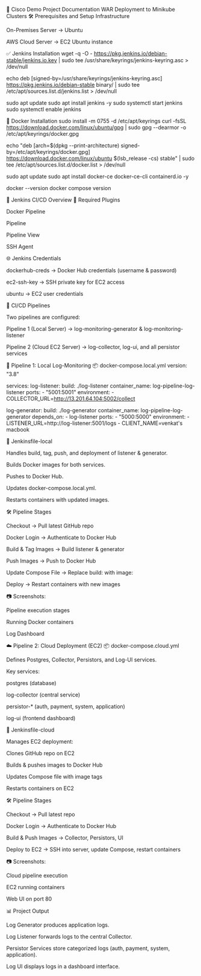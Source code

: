 📘 Cisco Demo Project Documentation
WAR Deployment to Minikube Clusters
🛠️ Prerequisites and Setup
Infrastructure

On-Premises Server → Ubuntu

AWS Cloud Server → EC2 Ubuntu instance

✅ Jenkins Installation
wget -q -O - https://pkg.jenkins.io/debian-stable/jenkins.io.key | sudo tee /usr/share/keyrings/jenkins-keyring.asc > /dev/null

echo deb [signed-by=/usr/share/keyrings/jenkins-keyring.asc] https://pkg.jenkins.io/debian-stable binary/ | sudo tee /etc/apt/sources.list.d/jenkins.list > /dev/null

sudo apt update
sudo apt install jenkins -y
sudo systemctl start jenkins
sudo systemctl enable jenkins

🐳 Docker Installation
sudo install -m 0755 -d /etc/apt/keyrings
curl -fsSL https://download.docker.com/linux/ubuntu/gpg | sudo gpg --dearmor -o /etc/apt/keyrings/docker.gpg

echo "deb [arch=$(dpkg --print-architecture) signed-by=/etc/apt/keyrings/docker.gpg] https://download.docker.com/linux/ubuntu $(lsb_release -cs) stable" | sudo tee /etc/apt/sources.list.d/docker.list > /dev/null

sudo apt update
sudo apt install docker-ce docker-ce-cli containerd.io -y

docker --version
docker compose version

🔀 Jenkins CI/CD Overview
🔌 Required Plugins

Docker Pipeline

Pipeline

Pipeline View

SSH Agent

🌐 Jenkins Credentials

dockerhub-creds → Docker Hub credentials (username & password)

ec2-ssh-key → SSH private key for EC2 access

ubuntu → EC2 user credentials

📄 CI/CD Pipelines

Two pipelines are configured:

Pipeline 1 (Local Server) → log-monitoring-generator & log-monitoring-listener

Pipeline 2 (Cloud EC2 Server) → log-collector, log-ui, and all persistor services

🚀 Pipeline 1: Local Log-Monitoring
📦 docker-compose.local.yml
version: "3.8"

services:
  log-listener:
    build: ./log-listener
    container_name: log-pipeline-log-listener
    ports:
      - "5001:5001"
    environment:
      - COLLECTOR_URL=http://13.201.64.104:5002/collect

  log-generator:
    build: ./log-generator
    container_name: log-pipeline-log-generator
    depends_on:
      - log-listener
    ports:
      - "5000:5000"
    environment:
      - LISTENER_URL=http://log-listener:5001/logs
      - CLIENT_NAME=venkat's macbook

📑 Jenkinsfile-local

Handles build, tag, push, and deployment of listener & generator.

Builds Docker images for both services.

Pushes to Docker Hub.

Updates docker-compose.local.yml.

Restarts containers with updated images.

🛠️ Pipeline Stages

Checkout → Pull latest GitHub repo

Docker Login → Authenticate to Docker Hub

Build & Tag Images → Build listener & generator

Push Images → Push to Docker Hub

Update Compose File → Replace build: with image:

Deploy → Restart containers with new images

📷 Screenshots:

Pipeline execution stages

Running Docker containers

Log Dashboard

☁️ Pipeline 2: Cloud Deployment (EC2)
📦 docker-compose.cloud.yml

Defines Postgres, Collector, Persistors, and Log-UI services.

Key services:

postgres (database)

log-collector (central service)

persistor-* (auth, payment, system, application)

log-ui (frontend dashboard)

📑 Jenkinsfile-cloud

Manages EC2 deployment:

Clones GitHub repo on EC2

Builds & pushes images to Docker Hub

Updates Compose file with image tags

Restarts containers on EC2

🛠️ Pipeline Stages

Checkout → Pull latest repo

Docker Login → Authenticate to Docker Hub

Build & Push Images → Collector, Persistors, UI

Deploy to EC2 → SSH into server, update Compose, restart containers

📷 Screenshots:

Cloud pipeline execution

EC2 running containers

Web UI on port 80

📊 Project Output

Log Generator produces application logs.

Log Listener forwards logs to the central Collector.

Persistor Services store categorized logs (auth, payment, system, application).

Log UI displays logs in a dashboard interface.
